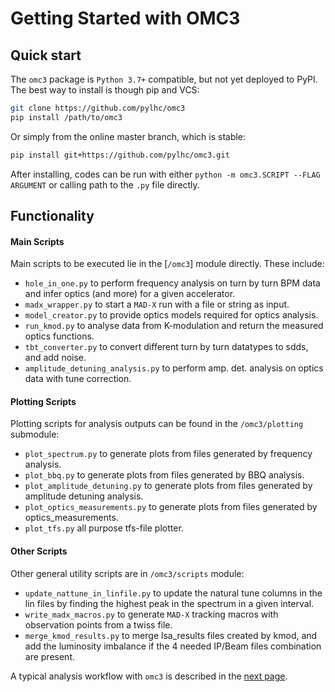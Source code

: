 # Getting Started with OMC3

## Quick start

The `omc3` package is `Python 3.7+` compatible, but not yet deployed to PyPI.
The best way to install is though pip and VCS:
```bash
git clone https://github.com/pylhc/omc3
pip install /path/to/omc3
```

Or simply from the online master branch, which is stable:
```bash
pip install git+https://github.com/pylhc/omc3.git
```

After installing, codes can be run with either `python -m omc3.SCRIPT --FLAG ARGUMENT` or calling path to the `.py` file directly.

## Functionality

#### Main Scripts

Main scripts to be executed lie in the [`/omc3`] module directly. These include:
- `hole_in_one.py` to perform frequency analysis on turn by turn BPM data and infer optics (and more) for a given accelerator.
- `madx_wrapper.py` to start a `MAD-X` run with a file or string as input.
- `model_creator.py` to provide optics models required for optics analysis.
- `run_kmod.py` to analyse data from K-modulation and return the measured optics functions.
- `tbt_converter.py` to convert different turn by turn datatypes to sdds, and add noise.
- `amplitude_detuning_analysis.py` to perform amp. det. analysis on optics data with tune correction.

#### Plotting Scripts

Plotting scripts for analysis outputs can be found in the `/omc3/plotting` submodule:
- `plot_spectrum.py` to generate plots from files generated by frequency analysis.
- `plot_bbq.py` to generate plots from files generated by BBQ analysis.
- `plot_amplitude_detuning.py` to generate plots from files generated by amplitude detuning analysis.
- `plot_optics_measurements.py` to generate plots from files generated by optics_measurements.
- `plot_tfs.py` all purpose tfs-file plotter.

#### Other Scripts

Other general utility scripts are in `/omc3/scripts` module:
- `update_nattune_in_linfile.py` to update the natural tune columns in the lin files by finding the highest peak in the spectrum in a given interval.
- `write_madx_macros.py` to generate `MAD-X` tracking macros with observation points from a twiss file.
- `merge_kmod_results.py` to merge lsa_results files created by kmod, and add the luminosity imbalance if the 4 needed IP/Beam files combination are present.

A typical analysis workflow with `omc3` is described in the [next page](workflow.md).